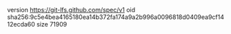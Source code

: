 version https://git-lfs.github.com/spec/v1
oid sha256:9c5e4bea4165180ea14b372fa174a9a2b996a0096818d0409ea9cf1412ecda60
size 71909
